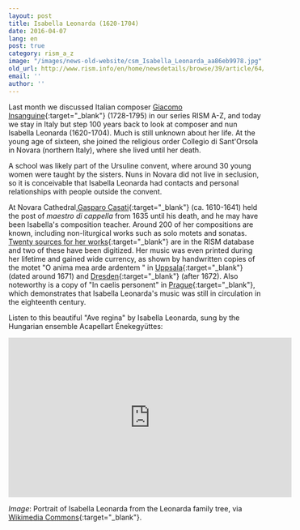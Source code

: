 ```yaml
---
layout: post
title: Isabella Leonarda (1620-1704)
date: 2016-04-07
lang: en
post: true
category: rism_a_z
image: "/images/news-old-website/csm_Isabella_Leonarda_aa86eb9978.jpg"
old_url: http://www.rism.info/en/home/newsdetails/browse/39/article/64/isabella-leonarda-1620-1704.html
email: ''
author: ''
---
```


Last month we discussed Italian composer [Giacomo Insanguine](/rism_a_z/2016/03/17/giacomo-insanguine-17281795.html){:target="_blank"} (1728-1795) in our series RISM A-Z, and today we stay in Italy but step 100 years back to look at composer and nun Isabella Leonarda (1620-1704). Much is still unknown about her life. At the young age of sixteen, she joined the religious order Collegio di Sant'Orsola in Novara (northern Italy), where she lived until her death.

A school was likely part of the Ursuline convent, where around 30 young women were taught by the sisters. Nuns in Novara did not live in seclusion, so it is conceivable that Isabella Leonarda had contacts and personal relationships with people outside the convent.

At Novara Cathedral,[Gasparo Casati](https://opac.rism.info/search?View=rism&author=Gasparo+Casati){:target="_blank"} (ca. 1610-1641) held the post of _maestro di cappella_ from 1635 until his death, and he may have been Isabella's composition teacher. Around 200 of her compositions are known, including non-liturgical works such as solo motets and sonatas. [Twenty sources for her works](https://opac.rism.info/search?View=rism&author=isabella+leonarda){:target="_blank"} are in the RISM database and two of these have been digitized. Her music was even printed during her lifetime and gained wide currency, as shown by handwritten copies of the motet "O anima mea arde ardentem " in [Uppsala](https://opac.rism.info/search?id=190024889){:target="_blank"} (dated around 1671) and [Dresden](https://opac.rism.info/search?id=211004735){:target="_blank"} (after 1672). Also noteworthy is a copy of "In caelis personent" in [Prague](https://opac.rism.info/search?id=550248630){:target="_blank"}, which demonstrates that Isabella Leonarda's music was still in circulation in the eighteenth century.

Listen to this beautiful "Ave regina" by Isabella Leonarda, sung by the Hungarian ensemble Acapellart Énekegyüttes:

<iframe width="560" height="315" src="https://www.youtube.com/embed/-gz75d_1_JA" frameborder="0" allowfullscreen></iframe>


_Image_: Portrait of Isabella Leonarda from the Leonarda family tree, via [Wikimedia Commons](https://en.wikipedia.org/wiki/File:Isabella_Leonarda.jpg){:target="_blank"}.
